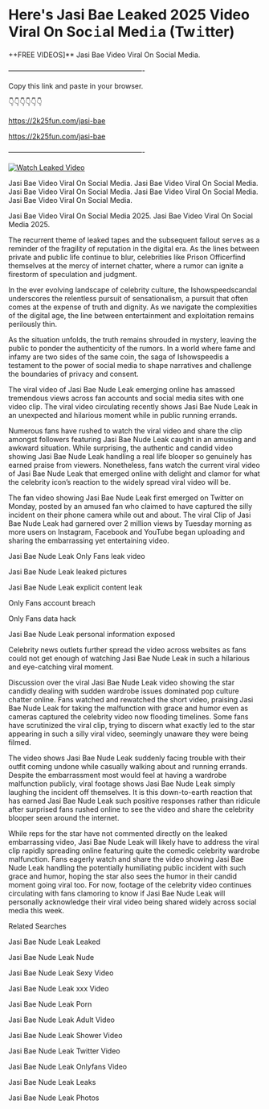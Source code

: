 # Here's Jasi Bae Leaked 2025 Video Viral On Soc𝚒al Med𝚒a (Tw𝚒tter)

++FREE VIDEOS]** Jasi Bae Video Viral On Social Media.

———————————————————-

Copy this link and paste in your browser.

👇👇👇👇👇👇

https://2k25fun.com/jasi-bae

https://2k25fun.com/jasi-bae

———————————————————-

[![Watch Leaked Video](https://miro.medium.com/v2/resize:fit:828/format:webp/1*cilzJN44JGOrTw9NJCrNHA.gif "Watch Leaked Video")](https://2k25fun.com/jasi-bae)

Jasi Bae Video Viral On Social Media. Jasi Bae Video Viral On Social Media. Jasi Bae Video Viral On Social Media. Jasi Bae Video Viral On Social Media. Jasi Bae Video Viral On Social Media.

Jasi Bae Video Viral On Social Media 2025. Jasi Bae Video Viral On Social Media 2025.

The recurrent theme of leaked tapes and the subsequent fallout serves as a reminder of the fragility of reputation in the digital era. As the lines between private and public life continue to blur, celebrities like Prison Officerfind themselves at the mercy of internet chatter, where a rumor can ignite a firestorm of speculation and judgment.

In the ever evolving landscape of celebrity culture, the Ishowspeedscandal underscores the relentless pursuit of sensationalism, a pursuit that often comes at the expense of truth and dignity. As we navigate the complexities of the digital age, the line between entertainment and exploitation remains perilously thin.

As the situation unfolds, the truth remains shrouded in mystery, leaving the public to ponder the authenticity of the rumors. In a world where fame and infamy are two sides of the same coin, the saga of Ishowspeedis a testament to the power of social media to shape narratives and challenge the boundaries of privacy and consent.

The viral video of Jasi Bae Nude Leak emerging online has amassed tremendous views across fan accounts and social media sites with one video clip. The viral video circulating recently shows Jasi Bae Nude Leak in an unexpected and hilarious moment while in public running errands.

Numerous fans have rushed to watch the viral video and share the clip amongst followers featuring Jasi Bae Nude Leak caught in an amusing and awkward situation. While surprising, the authentic and candid video showing Jasi Bae Nude Leak handling a real life blooper so genuinely has earned praise from viewers. Nonetheless, fans watch the current viral video of Jasi Bae Nude Leak that emerged online with delight and clamor for what the celebrity icon’s reaction to the widely spread viral video will be.

The fan video showing Jasi Bae Nude Leak first emerged on Twitter on Monday, posted by an amused fan who claimed to have captured the silly incident on their phone camera while out and about. The viral Clip of Jasi Bae Nude Leak had garnered over 2 million views by Tuesday morning as more users on Instagram, Facebook and YouTube began uploading and sharing the embarrassing yet entertaining video.

Jasi Bae Nude Leak Only Fans leak video

Jasi Bae Nude Leak leaked pictures

Jasi Bae Nude Leak explicit content leak

Only Fans account breach

Only Fans data hack

Jasi Bae Nude Leak personal information exposed

Celebrity news outlets further spread the video across websites as fans could not get enough of watching Jasi Bae Nude Leak in such a hilarious and eye-catching viral moment.

Discussion over the viral Jasi Bae Nude Leak video showing the star candidly dealing with sudden wardrobe issues dominated pop culture chatter online. Fans watched and rewatched the short video, praising Jasi Bae Nude Leak for taking the malfunction with grace and humor even as cameras captured the celebrity video now flooding timelines. Some fans have scrutinized the viral clip, trying to discern what exactly led to the star appearing in such a silly viral video, seemingly unaware they were being filmed.

The video shows Jasi Bae Nude Leak suddenly facing trouble with their outfit coming undone while casually walking about and running errands. Despite the embarrassment most would feel at having a wardrobe malfunction publicly, viral footage shows Jasi Bae Nude Leak simply laughing the incident off themselves. It is this down-to-earth reaction that has earned Jasi Bae Nude Leak such positive responses rather than ridicule after surprised fans rushed online to see the video and share the celebrity blooper seen around the internet.

While reps for the star have not commented directly on the leaked embarrassing video, Jasi Bae Nude Leak will likely have to address the viral clip rapidly spreading online featuring quite the comedic celebrity wardrobe malfunction. Fans eagerly watch and share the video showing Jasi Bae Nude Leak handling the potentially humiliating public incident with such grace and humor, hoping the star also sees the humor in their candid moment going viral too. For now, footage of the celebrity video continues circulating with fans clamoring to know if Jasi Bae Nude Leak will personally acknowledge their viral video being shared widely across social media this week.

Related Searches

Jasi Bae Nude Leak Leaked

Jasi Bae Nude Leak Nude

Jasi Bae Nude Leak Sexy Video

Jasi Bae Nude Leak xxx Video

Jasi Bae Nude Leak Porn

Jasi Bae Nude Leak Adult Video

Jasi Bae Nude Leak Shower Video

Jasi Bae Nude Leak Twitter Video

Jasi Bae Nude Leak Onlyfans Video

Jasi Bae Nude Leak Leaks

Jasi Bae Nude Leak Photos